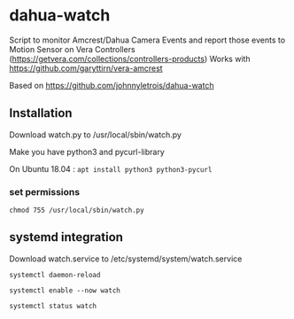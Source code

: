 # dahua-watch

Script to monitor Amcrest/Dahua Camera Events and report those events to Motion Sensor on Vera Controllers (https://getvera.com/collections/controllers-products) 
Works with https://github.com/garyttirn/vera-amcrest

Based on https://github.com/johnnyletrois/dahua-watch 

## Installation ##

Download watch.py to /usr/local/sbin/watch.py

Make you have python3 and pycurl-library

On Ubuntu 18.04 :
`apt install python3 python3-pycurl`

### set permissions ###
`chmod 755 /usr/local/sbin/watch.py`

## systemd integration ##

Download watch.service to /etc/systemd/system/watch.service

`systemctl daemon-reload`

`systemctl enable --now watch`

`systemctl status watch`

